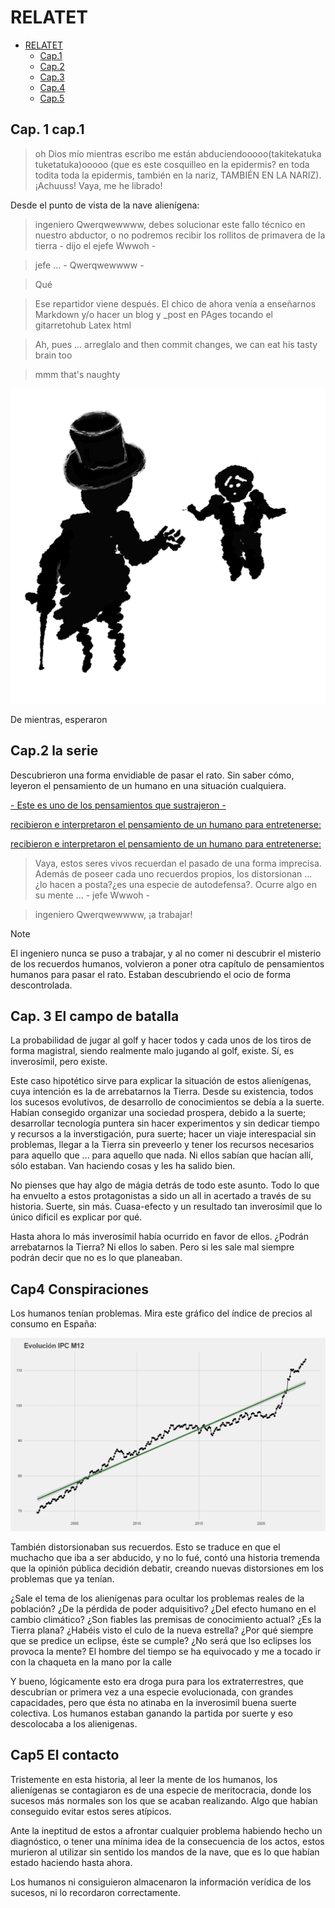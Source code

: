 # RELATET

- [RELATET](#RELATET)
  - [Cap.1](##Cap.-1-cap.1)
  - [Cap.2](##Cap.2-la-serie)
  - [Cap.3](##Cap.-3-El-campo-de-batalla)
  - [Cap.4](##Cap4-Conspiraciones)
  - [Cap.5](##Cap5-El-contacto)


## Cap. 1 cap.1

> oh Dios mío mientras escribo me están abduciendooooo(takitekatuka tuketatuka)ooooo (que es este cosquilleo en la epidermis? en toda todita toda la epidermis, también en la nariz, TAMBIÉN EN LA NARIZ). ¡Achuuss! Vaya, me he librado!

Desde el punto de vista de la nave alienígena:

> ingeniero Qwerqwewwww, debes solucionar este fallo técnico en nuestro abductor, o no podremos recibir los rollitos de primavera de la tierra - dijo el ejefe Wwwoh -

> jefe ... - Qwerqwewwww -

  > Qué

> Ese repartidor viene después. El chico de ahora venía a enseñarnos Markdown y/o hacer un blog y _post en PAges tocando el gitarretohub Latex html

> Ah, pues ... arreglalo and then commit changes, we can eat his tasty brain too

> mmm that's naughty

![For real bro](https://raw.githubusercontent.com/ddavb/ddavb.github.io/master/_images/idea2.png)

De mientras, esperaron

  
## Cap.2 la serie

Descubrieron una forma envidiable de pasar el rato. Sin saber cómo, leyeron el pensamiento de un humano en una situación cualquiera.

[- Este es uno de los pensamientos que sustrajeron -](historia/Hserie.md)

[recibieron e interpretaron el pensamiento de un humano para entretenerse:](/historia/Hserie.md)

[recibieron e interpretaron el pensamiento de un humano para entretenerse:](./historia/Hserie.md)

> Vaya, estos seres vivos recuerdan el pasado de una forma imprecisa. Además de poseer cada uno recuerdos propios, los distorsionan ... ¿lo hacen a posta?¿es una especie de autodefensa?. Ocurre algo en su mente ... - jefe Wwwoh -

> ingeniero Qwerqwewwww, ¡a trabajar!

> [!NOTE]
> El ingeniero nunca se puso a trabajar, y al no comer ni descubrir el misterio de los recuerdos humanos, volvieron a poner otra capítulo de pensamientos humanos para pasar el rato. Estaban descubriendo el ocio de forma descontrolada.

## Cap. 3 El campo de batalla

La probabilidad de jugar al golf y hacer todos y cada unos de los tiros de forma magistral, siendo realmente malo jugando al golf, existe.
Sí, es inverosímil, pero existe. 

Este caso hipotético sirve para explicar la situación de estos alienígenas, cuya intención es la de arrebatarnos la Tierra. Desde su existencia, todos los sucesos evolutivos, de desarrollo de conocimientos se debía a la suerte. Habían consegido organizar una sociedad prospera, debido a la suerte; desarrollar tecnología puntera sin hacer experimentos y sin dedicar tiempo y recursos a la inverstigación, pura suerte; hacer un viaje interespacial sin problemas, llegar a la Tierra sin preveerlo y tener los recursos necesarios para aquello que ... para aquello que nada. Ni ellos sabían que hacían allí, sólo estaban. Van haciendo cosas y les ha salido bien.

No pienses que hay algo de mágia detrás de todo este asunto. Todo lo que ha envuelto a estos protagonistas a sido un all in acertado a través de su historia. Suerte, sin más. Cuasa-efecto y un resultado tan inverosímil que lo único dificil es explicar por qué.

Hasta ahora lo más inverosímil había ocurrido en favor de ellos. ¿Podrán arrebatarnos la Tierra? Ni ellos lo saben. Pero si les sale mal siempre podrán decir que no es lo que planeaban.

## Cap4 Conspiraciones

Los humanos tenían problemas. Mira este gráfico del índice de precios al consumo en España:

![For real bro](https://raw.githubusercontent.com/ddavb/ddavb.github.io/master/_images/ipc_mensual.png)

También distorsionaban sus recuerdos. Esto se traduce en que el muchacho que iba a ser abducido, y no lo fué, contó una historia tremenda que la opinión pública decidión debatir, creando nuevas distorsiones em los problemas que ya tenían.

¿Sale el tema de los alienígenas para ocultar los problemas reales de la población? ¿De la pérdida de poder adquisitivo? ¿Del efecto humano en el cambio climático?
¿Son fiables las premisas de conocimiento actual?
¿Es la Tierra plana? ¿Habéis visto el culo de la nueva estrella?
¿Por qué siempre que se predice un eclipse, éste se cumple? ¿No será que lso eclipses los provoca la mente?
El hombre del tiempo se ha equivocado y me a tocado ir con la chaqueta en la mano por la calle

Y bueno, lógicamente esto era droga pura para los extraterrestres, que descubrían or primera vez a una especie evolucionada, con grandes capacidades, pero que ésta no atinaba en la inverosimil buena suerte colectiva.
Los humanos estaban ganando la partida por suerte y eso descolocaba a los alienigenas.

## Cap5 El contacto

Tristemente en esta historia, al leer la mente de los humanos, los alienígenas se contagiaron es de una especie de meritocracia, donde los sucesos más normales son los que se acaban realizando. Algo que habían conseguido evitar estos seres atípicos.

Ante la ineptitud de estos a afrontar cualquier problema habiendo hecho un diagnóstico, o tener una mínima idea de la consecuencia de los actos, estos murieron al utilizar sin sentido los mandos de la nave, que es lo que habían estado haciendo hasta ahora. 

Los humanos ni consiguieron almacenaron la información verídica de los sucesos, ni lo recordaron correctamente.
